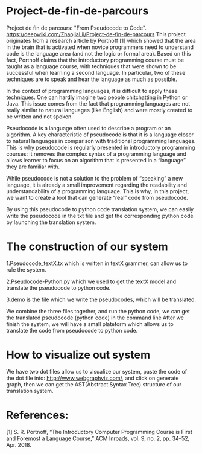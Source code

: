 # Project-de-fin-de-parcours
Project de fin de parcours:  "From Pseudocode to Code".
https://deepwiki.com/ZhaojiaLii/Project-de-fin-de-parcours
This project originates from a research article by Portnoff [1] which showed that the area in the brain that is activated when novice programmers need to understand code is the language area (and not the logic or formal area). Based on this fact, Portnoff claims that the introductory programming course must be taught as a language course, with techniques that were shown to be successful when learning a second language. In particular, two of these techniques are to speak and hear the language as much as possible.

In the context of programming languages, it is difficult to apply these techniques. One can hardly imagine two people chitchatting in Python or Java. This issue comes from the fact that programming languages are not really similar to natural languages (like English) and were mostly created to be written and not spoken.

Pseudocode is a language often used to describe a program or an algorithm. A key characteristic of pseudocode is that it is a language closer to natural languages in comparison with traditional programming languages. This is why pseudocode is regularly presented in introductory programming courses: it removes the complex syntax of a programming language and allows learner to focus on an algorithm that is presented in a “language” they are familiar with.

While pseudocode is not a solution to the problem of “speaking” a new language, it is already a small improvement regarding the readability and understandability of a programming language. This is why, in this project, we want to create a tool that can generate “real” code from pseudocode.

By using this pseudocode to python code translation system, we can easily write the pseudocode in the txt file and get the corresponding python code by launching the translation system.

# The construction of our system
1.Pseudocode_textX.tx which is written in textX grammer, can allow us to rule the system.

2.Pseudocode-Python.py which we used to get the textX model and translate the pseudocode to python code.

3.demo is the file which we write the pseudocodes, which will be translated.

We combine the three files together, and run the python code, we can get the translated pseudocode (python code) in the command line
After we finish the system, we will have a small plateform which allows us to translate the code from pseudocode to python code.

# How to visualize out system
We have two dot files allow us to visualize our system, paste the code of the dot file into: http://www.webgraphviz.com/, and click on generate graph, then we can get the AST(Abstract Syntax Tree) structure of our translation system.




# References:
[1] S. R. Portnoff, “The Introductory Computer Programming Course is First and Foremost a
Language Course,” ACM Inroads, vol. 9, no. 2, pp. 34–52, Apr. 2018.
